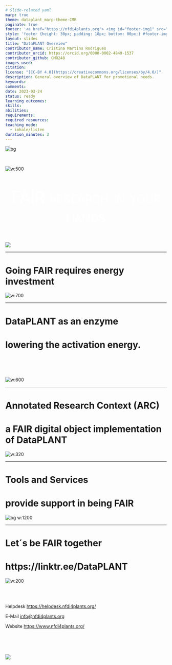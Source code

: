 ```yaml
---
# Slide-related yaml
marp: true
theme: dataplant_marp-theme-CMR
paginate: true
footer: '<a href="https://nfdi4plants.org"> <img id="footer-img1" src="../../../img/_logos/DataPLANT/DataPLANT_logo_square_bg_transparent.svg"></a> <a href="https://creativecommons.org/licenses/by/4.0/"><img id="footer-img2" src="../../../img/_logos/CreativeCommons/by.svg"> </a>'
style: 'footer {height: 30px; padding: 10px; bottom: 00px;} #footer-img1 {height: 30px; padding-left: 0px;} #footer-img2 {height: 20px; padding-left: 20px; opacity: 0.5;}'
layout: slides
title: "DataPLANT Overview"
contributor_name: Cristina Martins Rodrigues  
contributor_orcid: https://orcid.org/0000-0002-4849-1537  
contributor_github: CMR248
images_used:
citation:  
license: "[CC-BY 4.0](https://creativecommons.org/licenses/by/4.0/)"  
description: General overview of DataPLANT for promotional needs.  
keywords:
comments:  
date: 2023-03-24 
status: ready
learning outcomes:
skills:
abilities:
requirements:
required resources:
teaching mode:
  - inhale/listen
duration_minutes: 3
---
```


![bg](../../../img/DataPLANT-Background.png)

<br>

![w:500](../../../img/_logos/DataPLANT/DataPLANT_logo_bg_transparent.svg) 

<p style=
"color:white; text-align:center;  font-variant: small-caps; font-size: 50px"
>FAIR research in your hands</p>

###
![](../../../img/DataPLANT-Background-Pictograms.png)

<!-- Source to slide(s) -->
<!-- ../../bricks/DataPLANT-Intro.md -->


---

# Going FAIR requires energy investment
<!-- _class: split -->

<div class=mdiv>

![w:700](../../../img/FAIRData_ActivationEnergy.svg)
</div>

<!-- Source to slide(s) -->
<!-- ../../bricks/Going-FAIR-requires-energy-investment.md -->


---

# DataPLANT as an enzyme
<h1>
<span>
lowering the activation energy.
</span>
</h1>

<br>
<br>
<br>

![w:600](../../../img/FAIRData_ActivationEnergy_withDataPLANT.svg)

<!-- Source to slide(s) -->
<!-- ../../bricks/DataPLANT-as-an-enzyme.md -->


---

# Annotated Research Context (ARC)
<h1>
<span>
a FAIR digital object implementation of DataPLANT
</span>
</h1>

<!-- _class: split -->

<div class=mdiv>

![w:320](../../../img/DataPLANT_BigPicture_seq1-mid.png)
</div>

<!-- Source to slide(s) -->
<!-- ../../bricks/ARC_a-fdo-implementation-of-dataplant.md -->


---

# Tools and Services
<h1>
<span>
provide support in being FAIR
</span>
</h1>

![bg w:1200](../../../img/Tools-and-Services_DataPLANT.png)

<!-- Source to slide(s) -->
<!-- ../../bricks/DataPLANT_Tools-and-Services.md -->


---

# Let´s be FAIR together
<h1>
<span>
https://linktr.ee/DataPLANT
</span>
</h1>

<!-- _class: split -->

<div class=ldiv>

![w:200](../../../img/DataStewards_CommunityIntegration_img2.png)

</div>

<div class=mdiv>
<br>
<br>

Helpdesk
https://helpdesk.nfdi4plants.org/

E-Mail 
info@nfdi4plants.org

Website
https://www.nfdi4plants.org/
</div>

<div class=rdiv>
<br>
<br>
<br>

![](../../../img/_qr-codes/QR_DataPLANT_Linktree.svg)
</div>

<!-- Source to slide(s) -->
<!-- ../../bricks/DataPLANT-Links.md -->


